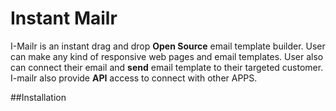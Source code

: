 # Instant Mailr
I-Mailr is an instant drag and drop **Open Source** email template builder. User can make any kind of responsive web pages and email templates. User also can connect their email and **send** email template to their targeted customer. I-mailr also provide **API** access to connect with other APPS.

##Installation

